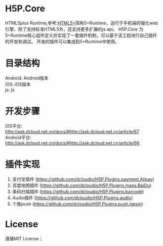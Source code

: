 # H5P.Core
HTML5plus Runtime,参考:[HTML5+](http://html5plus.org/)简称5+Runtime，运行于手机端的强化web引擎，除了支持标准HTML5外，还支持更多扩展的js api。
H5P.Core 为5+Runtime核心组件定义并实现了一套插件机制，可以基于该工程进行自己插件的开发和调试。
开发的插件可以集成到5+Runtime中使用。
# 目录结构
  Android: Android版本<br />
  iOS: iOS版本<br />
  js: js <br />
# 开发步骤
  iOS平台:<br />
  http://ask.dcloud.net.cn/docs/#http://ask.dcloud.net.cn/article/67<br />
  Android平台:<br />
  http://ask.dcloud.net.cn/docs/#http://ask.dcloud.net.cn/article/66<br />
# 插件实现
  1. 支付宝插件 (https://github.com/dcloudio/H5P.Plugins.payment.Alipay)
  2. 百度地图插件 (https://github.com/dcloudio/H5P.Plugins.maps.BaiDu)
  3. 条码扫描插件 (https://github.com/dcloudio/H5P.Plugins.barcode)
  4. Audio插件 (https://github.com/dcloudio/H5P.Plugins.audio)  
  5. 个推push (https://github.com/dcloudio/H5P.Plugins.push.igexin)<br/> 

# License
遵循MIT License；
